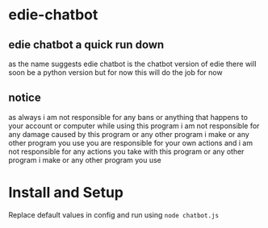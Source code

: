 # edie-chatbot

## edie chatbot a quick run down

as the name suggests
edie chatbot is the chatbot version of edie there will soon be a python version but for now this will do the job for now

## notice

as always i am not responsible for any bans or anything that happens to your account or computer while using this program i am not responsible for any damage caused by this program or any other program i make or any other program you use you are responsible for your own actions and i am not responsible for any actions you take with this program or any other program i make or any other program you use

# Install and Setup

Replace default values in config and run using ``node chatbot.js``
